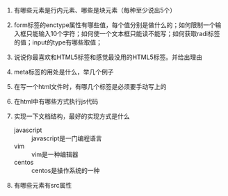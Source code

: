 1.  有哪些元素是行内元素、哪些是块元素（每种至少说出5个）
2.  form标签的enctype属性有哪些值，每个值分别是做什么的；如何限制一个输入框只能输入10个字符；如何使一个文本框只能读不能写；如何获取radi标签的值；input的type有哪些取值；
3.  说说你最喜欢和HTML5标签和感觉最没用的HTML5标签。并给出理由
4.  meta标签的用处是什么，举几个例子
5.  在写一个html文件时，有哪几个标签是必须要手动写上的
6.  在html中有哪些方式执行js代码
7.  实现一下文档结构，最好的实现方式是什么


    <dl>
      <dt>javascript</dt>
      <dd>javascript是一门编程语言</dd>
      <dt>vim</dt>
      <dd>vim是一种编辑器</dd>
      <dt>centos</dt>
      <dd>centos是操作系统的一种</dd>
    </dl>

8.  有哪些元素有src属性
